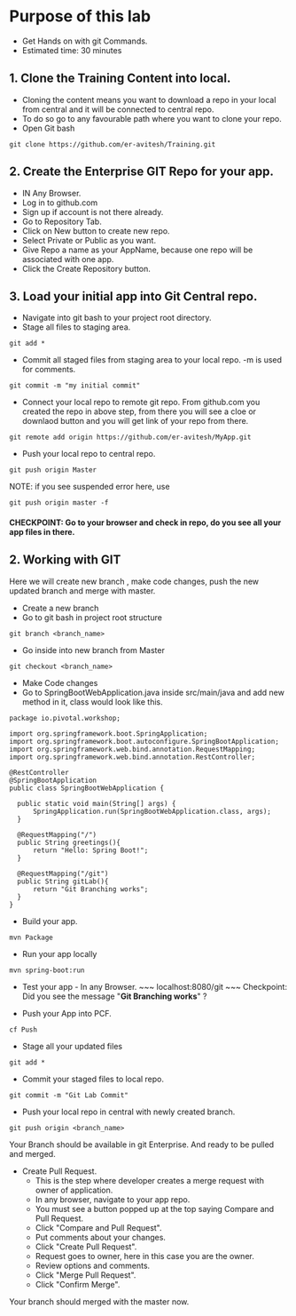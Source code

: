 # Purpose of this lab
-  Get Hands on with git Commands.
-  Estimated time: 30 minutes

## 1. Clone the Training Content into local.
-  Cloning the content means you want to download a repo in your local from central and it will be connected to central repo.
  -  To do so go to any favourable path where you want to clone your repo.
  -  Open Git bash
~~~
git clone https://github.com/er-avitesh/Training.git
~~~

## 2. Create the Enterprise GIT Repo for your app.
-  IN Any Browser.
 -  Log in to github.com
 -  Sign up if account is not there already.
 -  Go to Repository Tab.
 -  Click on New button to create new repo.
 -  Select Private or Public as you want.
 -  Give Repo a name as your AppName, because one repo will be associated with one app.
 -  Click the Create Repository button.

## 3. Load your initial app into Git Central repo.
-  Navigate into git bash to your project root directory.
-  Stage all files to staging area.
~~~
git add *
~~~

-  Commit all staged files from staging area to your local repo. -m is used for comments.
~~~
git commit -m "my initial commit"
~~~

-  Connect your local repo to remote git repo. From github.com you created the repo in above step, from there you will see a cloe or downlaod button and you will get link of your repo from there.

~~~
git remote add origin https://github.com/er-avitesh/MyApp.git
~~~

-  Push your local repo to central repo.
~~~
git push origin Master
~~~

NOTE: if you see suspended error here, use
~~~
git push origin master -f
~~~

#### CHECKPOINT: Go to your browser and check in repo, do you see all your app files in there.

## 2. Working with GIT

Here we will create new branch , make code changes, push the new updated branch and merge with master.

-  Create a new branch
 -  Go to git bash in project root structure
 ~~~
 git branch <branch_name>
 ~~~

 -  Go inside into new branch from Master
 ~~~
 git checkout <branch_name>
 ~~~

 -  Make Code changes
  -  Go to SpringBootWebApplication.java inside src/main/java and add new method in it, class would look like this.
  ~~~
  package io.pivotal.workshop;

  import org.springframework.boot.SpringApplication;
  import org.springframework.boot.autoconfigure.SpringBootApplication;
  import org.springframework.web.bind.annotation.RequestMapping;
  import org.springframework.web.bind.annotation.RestController;

  @RestController
  @SpringBootApplication
  public class SpringBootWebApplication {

  	public static void main(String[] args) {
  		SpringApplication.run(SpringBootWebApplication.class, args);
  	}

  	@RequestMapping("/")
  	public String greetings(){
  		return "Hello: Spring Boot!";
  	}

    @RequestMapping("/git")
  	public String gitLab(){
  		return "Git Branching works";
  	}
  }
  ~~~

  -  Build your app.
  ~~~
  mvn Package
  ~~~

  -  Run your app locally
  ~~~
  mvn spring-boot:run
  ~~~

  -  Test your app
    -  In any Browser.
    ~~~
    localhost:8080/git
    ~~~
Checkpoint: Did you see the message "<b>Git Branching works</b>" ?

 -  Push your App into PCF.
 ~~~
 cf Push
 ~~~

 -  Stage all your updated files
 ~~~
 git add *
 ~~~

 -  Commit your staged files to local repo.
 ~~~
 git commit -m "Git Lab Commit"
 ~~~

 -  Push your local repo in central with newly created branch.
 ~~~
 git push origin <branch_name>
 ~~~

 Your Branch should be available in git Enterprise.
 And ready to be pulled and merged.

 - Create Pull Request.
   -  This is the step where developer creates a merge request with owner of application.
   -  In any browser, navigate to your app repo.
   -  You must see a button popped up at the top saying Compare and Pull Request.
   -  Click "Compare and Pull Request".
   -  Put comments about your changes.
   -  Click "Create Pull Request".
   -  Request goes to owner, here in this case you are the owner.
   -  Review options and comments.
   -  Click "Merge Pull Request".
   -  Click "Confirm Merge".

Your branch should merged with the master now.
